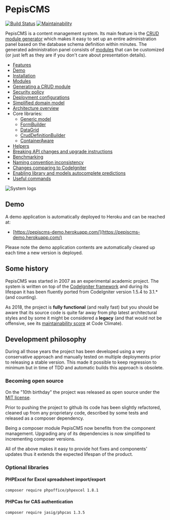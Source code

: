# PepisCMS

[![Build Status](https://travis-ci.org/piotrpolak/pepiscms.svg?branch=master)](https://travis-ci.org/piotrpolak/pepiscms)
[![Maintainability](https://api.codeclimate.com/v1/badges/63fd33946e2cd355a561/maintainability)](https://codeclimate.com/github/piotrpolak/pepiscms/maintainability)

PepisCMS is a content management system. Its main feature is the [CRUD module generator](docs/GENERATING_A_CRUD_MODULE.md)
which makes it easy to set up an entire administration panel based on the database schema definition within minutes.
The generated administration panel consists of [modules](docs/MODULES.md) that can be customized (or just left as they
are if you don't care about presentation details).

* [Features](docs/FEATURES.md)
* [Demo](#demo)
* [Installation](docs/INSTALLATION.md)
* [Modules](docs/MODULES.md)
* [Generating a CRUD module](docs/GENERATING_A_CRUD_MODULE.md)
* [Security policy](docs/SECURITY_POLICY.md)
* [Deployment configurations](docs/DEPLOYMENT_CONFIGURATIONS.md)
* [Simplified domain model](docs/SIMPLIFIED_DOMAIN_MODEL.md)
* [Architecture overview](docs/ARCHITECTURE_OVERVIEW.md)
* Core libraries:
    * [Generic model](docs/GENERIC_MODEL.md)
    * [FormBuilder](docs/LIBRARY_FORMBUILDER.md)
    * [DataGrid](docs/LIBRARY_DATAGRID.md)
    * [CrudDefinitionBuilder](docs/LIBRARY_CRUD_DEFINITION_BUILDER.md)
    * [ContainerAware](docs/LIBRARY_CONTAINER_AWARE.md)
* [Helpers](docs/HELPERS.md)
* [Breaking API changes and upgrade instructions](CHANGES.md)
* [Benchmarking](docs/BENCHMARKING.md)
* [Naming convention inconsistency](docs/NAMING_CONVENTION_INCONSISTENCY.md)
* [Changes comparing to CodeIgniter](docs/CHANGES_COMPARING_TO_CODEIGNITER.md)
* [Enabling library and models autocomplete predictions](docs/ENABLING_LIBRARY_AND_MODELS_AUTOCOMPLETE_PREDICTION.md)
* [Useful commands](docs/USEFUL_COMMANDS.md)

![System logs](docs/screens/MODULES_SYSTEM_LOGS.png)

## Demo

A demo application is automatically deployed to Heroku and can be reached at:

* [https://pepiscms-demo.herokuapp.com/](https://pepiscms-demo.herokuapp.com/)

Please note the demo application contents are automatically cleared up each time a new version is deployed.

## Some history

PepisCMS was started in 2007 as an experimental academic project.
The system is written on top of the [CodeIgniter framework](https://codeigniter.com/) and during its lifespan
it has been fluently ported from CodeIgniter version 1.5.4 to 3.1.* (and counting).

As 2018, the project is **fully functional** (and really fast) but you should be aware that its source code is quite far
away from php latest architectural styles and by some it might be considered a **legacy** (and that would not be
offensive, see its [maintainability score](https://codeclimate.com/github/piotrpolak/pepiscms) at Code Climate).

## Development philosophy

During all those years the project has been developed using a very conservative approach and manually tested on multiple
deployments prior to releasing a stable version. This made it possible to keep regression to minimum but in time of
TDD and automatic builds this approach is obsolete. 

### Becoming open source

On the "10th birthday" the project was released as open source under the [MIT license](LICENSE.txt).

Prior to pushing the project to github its code has been slightly refactored, cleaned up from any proprietary code,
described by some tests and released as a composer dependency.

Being a composer module PepisCMS now benefits from the component management. Upgrading any of its dependencies is now
simplified to incrementing composer versions.

All of the above makes it easy to provide hot fixes and components' updates thus it extends the expected lifespan of the
product.

### Optional libraries

#### PHPExcel for Excel spreadsheet import/export

```bash
composer require phpoffice/phpexcel 1.8.1
```

#### PHPCas for CAS authentication

```bash
composer require jasig/phpcas 1.3.5
```